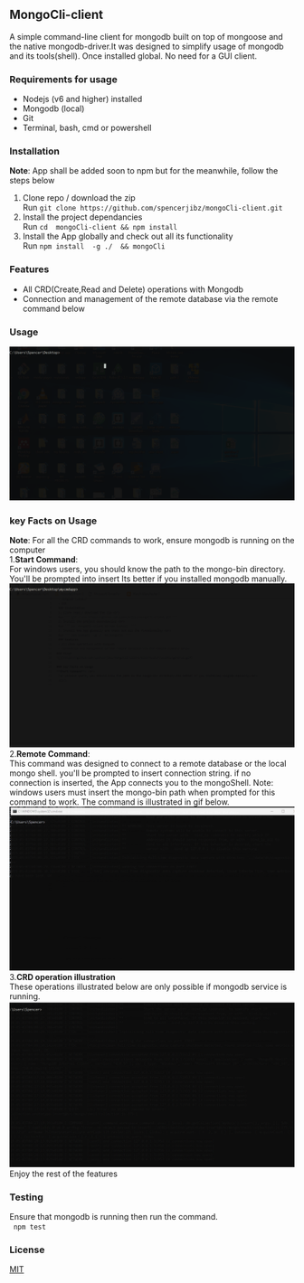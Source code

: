 ## MongoCli-client
 A simple command-line client for mongodb built on top of mongoose and the native mongodb-driver.It was designed to simplify usage of mongodb and its tools(shell). Once installed global. No need for a GUI client.
 
 ### Requirements for usage
 - Nodejs  (v6 and higher) installed
 - Mongodb (local)
 - Git
 - Terminal, bash, cmd or powershell
 ### Installation
 **Note**: App shall be added soon to npm but for the meanwhile, follow the steps below <br>
 1. Clone repo / download the zip <br>
 Run ``` git clone https://github.com/spencerjibz/mongoCli-client.git ```
 2. Install the project dependancies <br>
 Run ``` cd  mongoCli-client && npm install  ```
 3. Install the App globally and check out all its functionality <br> 
 Run ``` npm install  -g ./  && mongoCli  ``` 
 
 ### Features
 - All CRD(Create,Read and Delete) operations with Mongodb 
 - Connection and management of the remote database via the remote command below
### Usage
![](https://github.com/spencerjibz/mongoCli-client/blob/master/assets/general.gif)

### key Facts on Usage
**Note**: For all the CRD commands to work, ensure mongodb is running on the computer<Br>
1.**Start Command**: <br> 
 For windows users, you should know the path to the mongo-bin directory. You'll be prompted into insert Its better if you installed mongodb manually.<br>
 ![](https://github.com/spencerjibz/mongoCli-client/blob/master/assets/startCommand.gif)
2.**Remote Command**: <br>
 This command was designed to connect to a remote database or the local mongo shell. you'll be prompted to insert connection string.
 if no connection is inserted, the App connects you to the mongoShell. Note: windows users  must insert the mongo-bin path when prompted for this command to work. The command is illustrated in gif below.<br>
 ![](https://github.com/spencerjibz/mongoCli-client/blob/master/assets/remoteCommand.gif)
3.**CRD operation illustration**<br>
 These operations illustrated below are only possible if mongodb service is running.
 ![](https://github.com/spencerjibz/mongoCli-client/blob/master/assets/Crd.gif)
 Enjoy the rest of the features
### Testing
 Ensure that mongodb is running then run the command.<br>
 ```  npm test ```
 
### License
  [MIT](https://github.com/spencerjibz/mongoCli-client/blob/master/LICENSE)
